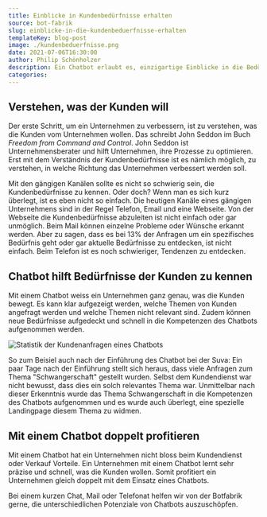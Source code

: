 ```yaml
---
title: Einblicke in Kundenbedürfnisse erhalten
source: bot-fabrik
slug: einblicke-in-die-kundenbeduerfnisse-erhalten
templateKey: blog-post
image: ./kundenbeduerfnisse.png
date: 2021-07-06T16:30:00
author: Philip Schönholzer
description: Ein Chatbot erlaubt es, einzigartige Einblicke in die Bedürfnisse der Kunden zu erhalten.
categories:
---
```


## Verstehen, was der Kunden will

Der erste Schritt, um ein Unternehmen zu verbessern, ist zu verstehen, was die Kunden vom Unternehmen wollen. Das schreibt John Seddon im Buch _Freedom from Command and Control_. John Seddon ist Unternehmensberater und hilft Unternehmen, ihre Prozesse zu optimieren. Erst mit dem Verständnis der Kundenbedürfnisse ist es nämlich möglich, zu verstehen, in welche Richtung das Unternehmen verbessert werden soll.

Mit den gängigen Kanälen sollte es nicht so schwierig sein, die Kundenbedürfnisse zu kennen. Oder doch? Wenn man es sich kurz überlegt, ist es eben nicht so einfach. Die heutigen Kanäle eines gängigen Unternehmens sind in der Regel Telefon, Email und eine Webseite. Von der Webseite die Kundenbedürfnisse abzuleiten ist nicht einfach oder gar unmöglich. Beim Mail können einzelne Probleme oder Wünsche erkannt werden. Aber zu sagen, dass es bei 13% der Anfragen um ein spezifisches Bedürfnis geht oder gar aktuelle Bedürfnisse zu entdecken, ist nicht einfach. Beim Telefon ist es noch schwieriger, Tendenzen zu entdecken.

## Chatbot hilft Bedürfnisse der Kunden zu kennen

Mit einem Chatbot weiss ein Unternehmen ganz genau, was die Kunden bewegt. Es kann klar aufgezeigt werden, welche Themen von Kunden angefragt werden und welche Themen nicht relevant sind. Zudem können neue Bedürfnisse aufgedeckt und schnell in die Kompetenzen des Chatbots aufgenommen werden.

![Statistik der Kundenanfragen eines Chatbots](absichten-erkennen.png)

So zum Beisiel auch nach der Einführung des Chatbot bei der Suva: Ein paar Tage nach der Einführung stellt sich heraus, dass viele Anfragen zum Thema "Schwangerschaft" gestellt wurden. Selbst dem Kundendienst war nicht bewusst, dass dies ein solch relevantes Thema war. Unmittelbar nach dieser Erkenntnis wurde das Thema Schwangerschaft in die Kompetenzen des Chatbots aufgenommen und es wurde auch überlegt, eine spezielle Landingpage diesem Thema zu widmen.

## Mit einem Chatbot doppelt profitieren

Mit einem Chatbot hat ein Unternehmen nicht bloss beim Kundendienst oder Verkauf Vorteile. Ein Unternehmen mit einem Chatbot lernt sehr präzise und schnell, was die Kunden wollen. Somit profitiert ein Unternehmen gleich doppelt mit dem Einsatz eines Chatbots.

Bei einem kurzen Chat, Mail oder Telefonat helfen wir von der Botfabrik gerne, die unterschiedlichen Potenziale von Chatbots auszuschöpfen.
